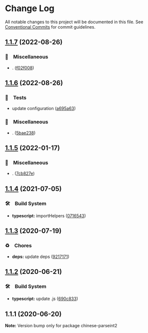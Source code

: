 # Change Log

All notable changes to this project will be documented in this file.
See [Conventional Commits](https://conventionalcommits.org) for commit guidelines.

## [1.1.7](https://github.com/bluelovers/ws-string/compare/chinese-parseint2@1.1.6...chinese-parseint2@1.1.7) (2022-08-26)



### 🔖　Miscellaneous

* . ([f02f008](https://github.com/bluelovers/ws-string/commit/f02f0084480b8c21f85f55f1c0d5f0e0e86306dc))



## [1.1.6](https://github.com/bluelovers/ws-string/compare/chinese-parseint2@1.1.5...chinese-parseint2@1.1.6) (2022-08-26)



### 🚨　Tests

* update configuration ([a695a63](https://github.com/bluelovers/ws-string/commit/a695a63cafc1a89b5f86cdbeb4cf1295933c9039))


### 🔖　Miscellaneous

* . ([5bae238](https://github.com/bluelovers/ws-string/commit/5bae23820b5f8032d9715292c485ed3272909c36))



## [1.1.5](https://github.com/bluelovers/ws-string/compare/chinese-parseint2@1.1.4...chinese-parseint2@1.1.5) (2022-01-17)


### 🔖　Miscellaneous

* . ([7cb827e](https://github.com/bluelovers/ws-string/commit/7cb827e5dc146474f8385ba919eefb48824c1dc2))





## [1.1.4](https://github.com/bluelovers/ws-string/compare/chinese-parseint2@1.1.3...chinese-parseint2@1.1.4) (2021-07-05)


### 🛠　Build System

* **typescript:** importHelpers ([0716543](https://github.com/bluelovers/ws-string/commit/07165434bf3e251a31c4d27966ea53136e5bc2e0))





## [1.1.3](https://github.com/bluelovers/ws-string/compare/chinese-parseint2@1.1.2...chinese-parseint2@1.1.3) (2020-07-19)


### ♻️　Chores

* **deps:** update deps ([9217171](https://github.com/bluelovers/ws-string/commit/92171710ad05549c9fef9fc875b3b587d87afdb1))





## [1.1.2](https://github.com/bluelovers/ws-string/compare/chinese-parseint2@1.1.1...chinese-parseint2@1.1.2) (2020-06-21)


### 🛠　Build System

* **typescript:** update .js ([690c833](https://github.com/bluelovers/ws-string/commit/690c833f377e722deb7763afd1c00f7db3f430d5))





## 1.1.1 (2020-06-20)

**Note:** Version bump only for package chinese-parseint2
